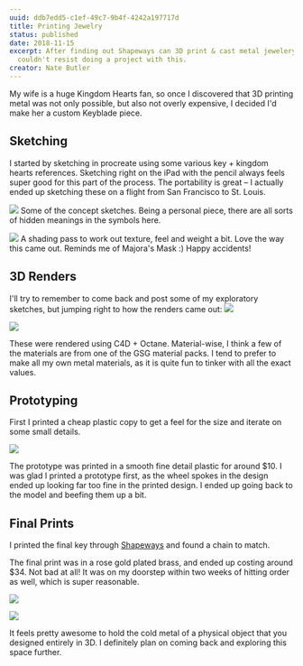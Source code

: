 ```yaml
---
uuid: ddb7edd5-c1ef-49c7-9b4f-4242a197717d
title: Printing Jewelry
status: published
date: 2018-11-15
excerpt: After finding out Shapeways can 3D print & cast metal jewelery I
  couldn't resist doing a project with this.
creator: Nate Butler
---
```

My wife is a huge Kingdom Hearts fan, so once I discovered that 3D printing metal was not only possible, but also not overly expensive, I decided I'd make her a custom Keyblade piece.

## Sketching

I started by sketching in procreate using some various key + kingdom hearts references. Sketching right on the iPad with the pencil always feels super good for this part of the process. The portability is great – I actually ended up sketching these on a flight from San Francisco to St. Louis.

![](https://res.cloudinary.com/yaminateo/image/upload/v1636936180/post/3d-jewelry/IMG_0217_jjuypc.jpg)
Some of the concept sketches. Being a personal piece, there are all sorts of hidden meanings in the symbols here.

![](https://res.cloudinary.com/yaminateo/image/upload/v1636936179/post/3d-jewelry/IMG_0218_tni82m.jpg)
A shading pass to work out texture, feel and weight a bit. Love the way this came out. Reminds me of Majora's Mask :) Happy accidents!

## 3D Renders

I'll try to remember to come back and post some of my exploratory sketches, but jumping right to how the renders came out:
![](https://res.cloudinary.com/yaminateo/image/upload/v1636936635/post/3d-jewelry/604588753fdb244e04e47e20_emc_test_gbn1xy.jpg)

![](https://res.cloudinary.com/yaminateo/image/upload/v1636936635/post/3d-jewelry/604588f4a750bf39b64f0c2e_1432_c0s7gd.jpg)

These were rendered using C4D + Octane. Material-wise, I think a few of the materials are from one of the GSG material packs. I tend to prefer to make all my own metal materials, as it is quite fun to tinker with all the exact values.

## Prototyping

First I printed a cheap plastic copy to get a feel for the size and iterate on some small details.

![](https://res.cloudinary.com/yaminateo/image/upload/v1636936638/post/3d-jewelry/60458ad47914e40a5f9786c6_IMG_0460_rdrjfk.jpg)

The prototype was printed in a smooth fine detail plastic for around $10. I was glad I printed a prototype first, as the wheel spokes in the design ended up looking far too fine in the printed design. I ended up going back to the model and beefing them up a bit.

## Final Prints

I printed the final key through [Shapeways](https://www.shapeways.com/) and found a chain to match.

The final print was in a rose gold plated brass, and ended up costing around $34. Not bad at all! It was on my doorstep within two weeks of hitting order as well, which is super reasonable.

![](https://res.cloudinary.com/yaminateo/image/upload/v1636936635/post/3d-jewelry/60458a217f4f0738e4383d9e_IMG_0531_tmqyoc.jpg)

![](https://res.cloudinary.com/yaminateo/image/upload/v1636936639/post/3d-jewelry/60458aa42205df690e2e48cd_ezgif-2-e53e6f075123_small_mfzgbe.gif)

It feels pretty awesome to hold the cold metal of a physical object that you designed entirely in 3D. I definitely plan on coming back and exploring this space further.